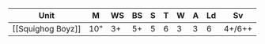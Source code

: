 | Unit             | M   | WS  | BS  | S   | T   | W   | A   | Ld  | Sv     |
| ---------------- | --- | --- | --- | --- | --- | --- | --- | --- | ------ |
| [[Squighog Boyz]] | 10" | 3+  | 5+  | 5   | 6   | 3   | 3   | 6   | 4+/6++ |
